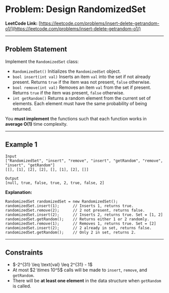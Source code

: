 

# Problem: Design RandomizedSet

**LeetCode Link:**
[https://leetcode.com/problems/insert-delete-getrandom-o1/](https://leetcode.com/problems/insert-delete-getrandom-o1/)

---

##  Problem Statement

Implement the `RandomizedSet` class:

* `RandomizedSet()` Initializes the `RandomizedSet` object.
* `bool insert(int val)` Inserts an item `val` into the set if not already present. Returns `true` if the item was not present, `false` otherwise.
* `bool remove(int val)` Removes an item `val` from the set if present. Returns `true` if the item was present, `false` otherwise.
* `int getRandom()` Returns a random element from the current set of elements. Each element must have the same probability of being returned.

You **must implement** the functions such that each function works in **average O(1)** time complexity.

---

##  Example 1

```
Input
["RandomizedSet", "insert", "remove", "insert", "getRandom", "remove", "insert", "getRandom"]
[[], [1], [2], [2], [], [1], [2], []]

Output
[null, true, false, true, 2, true, false, 2]
```

**Explanation:**

```text
RandomizedSet randomizedSet = new RandomizedSet();
randomizedSet.insert(1);      // Inserts 1, returns true.
randomizedSet.remove(2);      // 2 not present, returns false.
randomizedSet.insert(2);      // Inserts 2, returns true. Set = [1, 2]
randomizedSet.getRandom();    // Returns either 1 or 2 randomly.
randomizedSet.remove(1);      // Removes 1, returns true. Set = [2]
randomizedSet.insert(2);      // 2 already in set, returns false.
randomizedSet.getRandom();    // Only 2 in set, returns 2.
```

---

##  Constraints

* \$-2^{31} \leq \text{val} \leq 2^{31} - 1\$
* At most \$2 \times 10^5\$ calls will be made to `insert`, `remove`, and `getRandom`.
* There will be **at least one element** in the data structure when `getRandom` is called.

